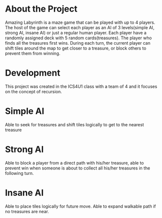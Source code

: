 # About the Project
Amazing Labyrinth is a maze game that can be played with up to 4 players. 
The host of the game can select each player as an AI of 3 levels(simple AI, strong AI, insane AI) or just a regular human player.
Each player have a randomly assigned deck with 5 random cards(treasures). The player who finds all the treasures first wins.
During each turn, the current player can shift tiles around the map to get closer to a treasure, or block others to prevent them from winning.

# Development
This project was created in the ICS4U1 class with a team of 4 and it focuses on the concept of recursion. 

# Simple AI
Able to seek for treasures and shift tiles logically to get to the nearest treasure
  
# Strong AI
Able to block a player from a direct path with his/her treasure, able to prevent win when someone is about to collect all his/her treasures in the following turn.

# Insane AI
Able to place tiles logically for future move. Able to expand walkable path if no treasures are near. 
